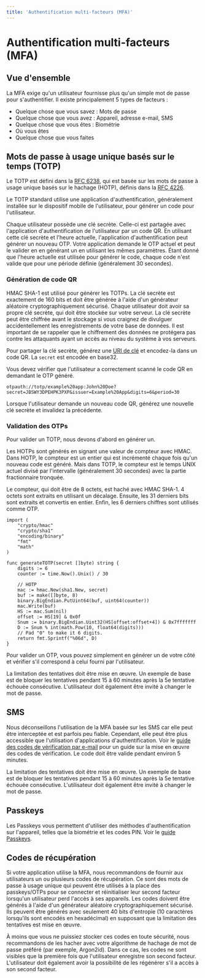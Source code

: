 ```yaml
---
title: 'Authentification multi-facteurs (MFA)'
---
```


# Authentification multi-facteurs (MFA)

## Vue d'ensemble

La MFA exige qu'un utilisateur fournisse plus qu'un simple mot de passe pour s'authentifier. Il existe principalement 5 types de facteurs :

- Quelque chose que vous savez : Mots de passe
- Quelque chose que vous avez : Appareil, adresse e-mail, SMS
- Quelque chose que vous êtes : Biométrie
- Où vous êtes
- Quelque chose que vous faites

## Mots de passe à usage unique basés sur le temps (TOTP)

Le TOTP est défini dans la [RFC 6238](https://datatracker.ietf.org/doc/html/rfc6238), qui est basée sur les mots de passe à usage unique basés sur le hachage (HOTP), définis dans la [RFC 4226](https://www.ietf.org/rfc/rfc4226.txt).

Le TOTP standard utilise une application d'authentification, généralement installée sur le dispositif mobile de l'utilisateur, pour générer un code pour l'utilisateur.

Chaque utilisateur possède une clé secrète. Celle-ci est partagée avec l'application d'authentification de l'utilisateur par un code QR. En utilisant cette clé secrète et l'heure actuelle, l'application d'authentification peut générer un nouveau OTP. Votre application demande le OTP actuel et peut le valider en en générant un en utilisant les mêmes paramètres. Étant donné que l'heure actuelle est utilisée pour générer le code, chaque code n'est valide que pour une période définie (généralement 30 secondes).

### Génération de code QR

HMAC SHA-1 est utilisé pour générer les TOTPs. La clé secrète est exactement de 160 bits et doit être générée à l'aide d'un générateur aléatoire cryptographiquement sécurisé. Chaque utilisateur doit avoir sa propre clé secrète, qui doit être stockée sur votre serveur. La clé secrète peut être chiffrée avant le stockage si vous craignez de divulguer accidentellement les enregistrements de votre base de données. Il est important de se rappeler que le chiffrement des données ne protégera pas contre les attaquants ayant un accès au niveau du système à vos serveurs.

Pour partager la clé secrète, générez une [URI de clé](https://github.com/google/google-authenticator/wiki/Key-Uri-Format) et encodez-la dans un code QR. La `secret` est encodée en base32.

Vous devez vérifier que l'utilisateur a correctement scanné le code QR en demandant le OTP généré.

```untype
otpauth://totp/example%20app:John%20Doe?secret=JBSWY3DPEHPK3PXP&issuer=Example%20App&digits=6&period=30
```

Lorsque l'utilisateur demande un nouveau code QR, générez une nouvelle clé secrète et invalidez la précédente.

### Validation des OTPs

Pour valider un TOTP, nous devons d'abord en générer un.

Les HOTPs sont générés en signant une valeur de compteur avec HMAC. Dans HOTP, le compteur est un entier qui est incrémenté chaque fois qu'un nouveau code est généré. Mais dans TOTP, le compteur est le temps UNIX actuel divisé par l'intervalle (généralement 30 secondes) avec la partie fractionnaire tronquée.

Le compteur, qui doit être de 8 octets, est haché avec HMAC SHA-1. 4 octets sont extraits en utilisant un décalage. Ensuite, les 31 derniers bits sont extraits et convertis en entier. Enfin, les 6 derniers chiffres sont utilisés comme OTP.

<!-- go -->

```untype
import (
	"crypto/hmac"
	"crypto/sha1"
	"encoding/binary"
	"fmt"
	"math"
)

func generateTOTP(secret []byte) string {
	digits := 6
	counter := time.Now().Unix() / 30

	// HOTP
	mac := hmac.New(sha1.New, secret)
	buf := make([]byte, 8)
	binary.BigEndian.PutUint64(buf, uint64(counter))
	mac.Write(buf)
	HS := mac.Sum(nil)
	offset := HS[19] & 0x0f
	Snum := binary.BigEndian.Uint32(HS[offset:offset+4]) & 0x7fffffff
	D := Snum % int(math.Pow(10, float64(digits)))
	// Pad "0" to make it 6 digits.
	return fmt.Sprintf("%06d", D)
}
```

Pour valider un OTP, vous pouvez simplement en générer un de votre côté et vérifier s'il correspond à celui fourni par l'utilisateur.

La limitation des tentatives doit être mise en œuvre. Un exemple de base est de bloquer les tentatives pendant 15 à 60 minutes après la 5e tentative échouée consécutive. L'utilisateur doit également être invité à changer le mot de passe.

## SMS

Nous déconseillons l'utilisation de la MFA basée sur les SMS car elle peut être interceptée et est parfois peu fiable. Cependant, elle peut être plus accessible que l'utilisation d'applications d'authentification. Voir le [guide des codes de vérification par e-mail](/content/email-verification#email-verification-codes) pour un guide sur la mise en œuvre des codes de vérification. Le code doit être valide pendant environ 5 minutes.

La limitation des tentatives doit être mise en œuvre. Un exemple de base est de bloquer les tentatives pendant 15 à 60 minutes après la 5e tentative échouée consécutive. L'utilisateur doit également être invité à changer le mot de passe.

## Passkeys

Les Passkeys vous permettent d'utiliser des méthodes d'authentification sur l'appareil, telles que la biométrie et les codes PIN. Voir le [guide Passkeys](/content/passkeys).

## Codes de récupération

Si votre application utilise la MFA, nous recommandons de fournir aux utilisateurs un ou plusieurs codes de récupération. Ce sont des mots de passe à usage unique qui peuvent être utilisés à la place des passkeys/OTPs pour se connecter et réinitialiser leur second facteur lorsqu'un utilisateur perd l'accès à ses appareils. Les codes doivent être générés à l'aide d'un générateur aléatoire cryptographiquement sécurisé. Ils peuvent être générés avec seulement 40 bits d'entropie (10 caractères lorsqu'ils sont encodés en hexadécimal) en supposant que la limitation des tentatives est mise en œuvre.

À moins que vous ne puissiez stocker ces codes en toute sécurité, nous recommandons de les hacher avec votre algorithme de hachage de mot de passe préféré (par exemple, Argon2id). Dans ce cas, les codes ne sont visibles que la première fois que l'utilisateur enregistre son second facteur. L'utilisateur doit également avoir la possibilité de les régénérer s'il a accès à son second facteur.
